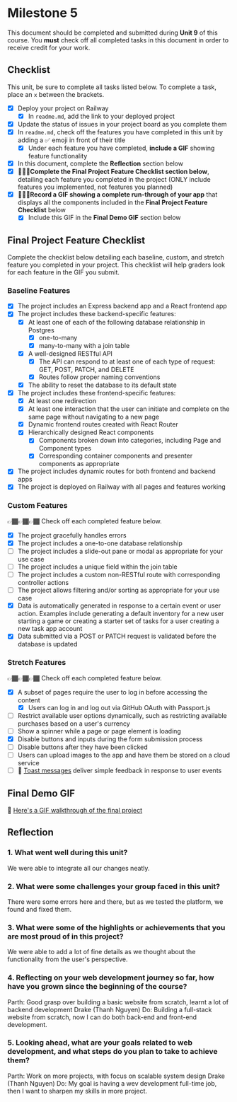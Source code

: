 # Milestone 5

This document should be completed and submitted during **Unit 9** of this course. You **must** check off all completed tasks in this document in order to receive credit for your work.

## Checklist

This unit, be sure to complete all tasks listed below. To complete a task, place an `x` between the brackets.

- [x] Deploy your project on Railway
  - [x] In `readme.md`, add the link to your deployed project
- [x] Update the status of issues in your project board as you complete them
- [x] In `readme.md`, check off the features you have completed in this unit by adding a ✅ emoji in front of their title
  - [x] Under each feature you have completed, **include a GIF** showing feature functionality
- [x] In this document, complete the **Reflection** section below
- [x] 🚩🚩🚩**Complete the Final Project Feature Checklist section below**, detailing each feature you completed in the project (ONLY include features you implemented, not features you planned)
- [x] 🚩🚩🚩**Record a GIF showing a complete run-through of your app** that displays all the components included in the **Final Project Feature Checklist** below
  - [x] Include this GIF in the **Final Demo GIF** section below

## Final Project Feature Checklist

Complete the checklist below detailing each baseline, custom, and stretch feature you completed in your project. This checklist will help graders look for each feature in the GIF you submit.

### Baseline Features

- [x] The project includes an Express backend app and a React frontend app
- [x] The project includes these backend-specific features:
  - [x] At least one of each of the following database relationship in Postgres
    - [x] one-to-many
    - [x] many-to-many with a join table
  - [x] A well-designed RESTful API
    - [x] The API can respond to at least one of each type of request: GET, POST, PATCH, and DELETE
    - [x] Routes follow proper naming conventions
  - [x] The ability to reset the database to its default state
- [x] The project includes these frontend-specific features:
  - [x] At least one redirection
  - [x] At least one interaction that the user can initiate and complete on the same page without navigating to a new page
  - [x] Dynamic frontend routes created with React Router
  - [x] Hierarchically designed React components
    - [x] Components broken down into categories, including Page and Component types
    - [x] Corresponding container components and presenter components as appropriate
- [x] The project includes dynamic routes for both frontend and backend apps
- [x] The project is deployed on Railway with all pages and features working

### Custom Features

👉🏾👉🏾👉🏾 Check off each completed feature below.

- [x] The project gracefully handles errors
- [x] The project includes a one-to-one database relationship
- [ ] The project includes a slide-out pane or modal as appropriate for your use case
- [ ] The project includes a unique field within the join table
- [ ] The project includes a custom non-RESTful route with corresponding controller actions
- [ ] The project allows filtering and/or sorting as appropriate for your use case
- [x] Data is automatically generated in response to a certain event or user action. Examples include generating a default inventory for a new user starting a game or creating a starter set of tasks for a user creating a new task app account
- [x] Data submitted via a POST or PATCH request is validated before the database is updated

### Stretch Features

👉🏾👉🏾👉🏾 Check off each completed feature below.

- [x] A subset of pages require the user to log in before accessing the content
  - [x] Users can log in and log out via GitHub OAuth with Passport.js
- [ ] Restrict available user options dynamically, such as restricting available purchases based on a user's currency
- [ ] Show a spinner while a page or page element is loading
- [x] Disable buttons and inputs during the form submission process
- [ ] Disable buttons after they have been clicked
- [ ] Users can upload images to the app and have them be stored on a cloud service
- [ ] 🍞 [Toast messages](https://www.patternfly.org/v3/pattern-library/communication/toast-notifications/index.html) deliver simple feedback in response to user events

## Final Demo GIF

🔗 [Here's a GIF walkthrough of the final project](https://drive.google.com/file/d/1RuRmEiDC8Ut9-Rh7Lm8WdCRpQNeKA7E1/view)

## Reflection

### 1. What went well during this unit?

We were able to integrate all our changes neatly.

### 2. What were some challenges your group faced in this unit?

There were some errors here and there, but as we tested the platform, we found and fixed them.

### 3. What were some of the highlights or achievements that you are most proud of in this project?

We were able to add a lot of fine details as we thought about the functionality from the user's perspective.

### 4. Reflecting on your web development journey so far, how have you grown since the beginning of the course?

Parth: Good grasp over building a basic website from scratch, learnt a lot of backend development
Drake (Thanh Nguyen) Do: Building a full-stack website from scratch, now I can do both back-end and front-end development.

### 5. Looking ahead, what are your goals related to web development, and what steps do you plan to take to achieve them?

Parth: Work on more projects, with focus on scalable system design
Drake (Thanh Nguyen) Do: My goal is having a wev development full-time job, then I want to sharpen my skills in more project.
